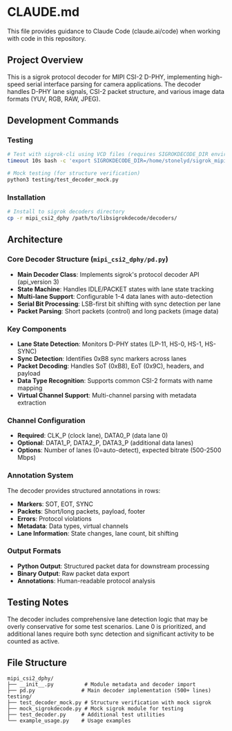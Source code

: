 # CLAUDE.md

This file provides guidance to Claude Code (claude.ai/code) when working with code in this repository.

## Project Overview

This is a sigrok protocol decoder for MIPI CSI-2 D-PHY, implementing high-speed serial interface parsing for camera applications. The decoder handles D-PHY lane signals, CSI-2 packet structure, and various image data formats (YUV, RGB, RAW, JPEG).

## Development Commands

### Testing
```bash
# Test with sigrok-cli using VCD files (requires SIGROKDECODE_DIR environment variable)
timeout 10s bash -c 'export SIGROKDECODE_DIR=/home/stonelyd/sigrok_mipi_decoder && sigrok-cli --input-file test_csi2_basic.vcd --channels clk_p,data0_p,data1_p,data2_p,data3_p -P mipi_csi2_dphy --loglevel 5'

# Mock testing (for structure verification)
python3 testing/test_decoder_mock.py
```

### Installation
```bash
# Install to sigrok decoders directory
cp -r mipi_csi2_dphy /path/to/libsigrokdecode/decoders/
```

## Architecture

### Core Decoder Structure (`mipi_csi2_dphy/pd.py`)
- **Main Decoder Class**: Implements sigrok's protocol decoder API (api_version 3)
- **State Machine**: Handles IDLE/PACKET states with lane state tracking
- **Multi-lane Support**: Configurable 1-4 data lanes with auto-detection
- **Serial Bit Processing**: LSB-first bit shifting with sync detection per lane
- **Packet Parsing**: Short packets (control) and long packets (image data)

### Key Components
- **Lane State Detection**: Monitors D-PHY states (LP-11, HS-0, HS-1, HS-SYNC)
- **Sync Detection**: Identifies 0xB8 sync markers across lanes
- **Packet Decoding**: Handles SoT (0xB8), EoT (0x9C), headers, and payload
- **Data Type Recognition**: Supports common CSI-2 formats with name mapping
- **Virtual Channel Support**: Multi-channel parsing with metadata extraction

### Channel Configuration
- **Required**: CLK_P (clock lane), DATA0_P (data lane 0)  
- **Optional**: DATA1_P, DATA2_P, DATA3_P (additional data lanes)
- **Options**: Number of lanes (0=auto-detect), expected bitrate (500-2500 Mbps)

### Annotation System
The decoder provides structured annotations in rows:
- **Markers**: SOT, EOT, SYNC
- **Packets**: Short/long packets, payload, footer
- **Errors**: Protocol violations
- **Metadata**: Data types, virtual channels
- **Lane Information**: State changes, lane count, bit shifting

### Output Formats
- **Python Output**: Structured packet data for downstream processing
- **Binary Output**: Raw packet data export
- **Annotations**: Human-readable protocol analysis

## Testing Notes

The decoder includes comprehensive lane detection logic that may be overly conservative for some test scenarios. Lane 0 is prioritized, and additional lanes require both sync detection and significant activity to be counted as active.

## File Structure

```
mipi_csi2_dphy/
├── __init__.py          # Module metadata and decoder import
├── pd.py               # Main decoder implementation (500+ lines)
testing/
├── test_decoder_mock.py # Structure verification with mock sigrok
├── mock_sigrokdecode.py # Mock sigrok module for testing
├── test_decoder.py     # Additional test utilities
└── example_usage.py    # Usage examples
```